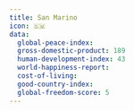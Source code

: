 ```yaml
---
title: San Marino
icon: 🇸🇲
data:
  global-peace-index:
  gross-domestic-product: 189
  human-development-index: 43
  world-happiness-report:
  cost-of-living:
  good-country-index:
  global-freedom-score: 5
---
```


